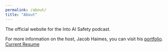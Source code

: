 ```yaml
---
permalink: /about/
title: "About"
---
```

The official website for the Into AI Safety podcast.

For more information on the host, Jacob Haimes, you can visit his <a href="https://jacob-haimes.github.io" target="_blank" rel="noreferrer noopener">portfolio</a>.
<a href="https://jacob-haimes.github.io/PDFs/Jacob-Haimes_Resume_GitHub.pdf" target="_blank" rel="noreferrer noopener">Current Resume</a>
